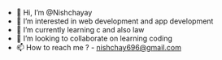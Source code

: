 - 👋 Hi, I’m @Nishchayay
- 👀 I’m interested in web development and app development
- 🌱 I’m currently learning c and also law
- 💞️ I’m looking to collaborate on learning coding
- 📫 How to reach me ? - nishchay696@gmail.com

<!---
Nishchayay/Nishchayay is a ✨ special ✨ repository because its `README.md` (this file) appears on your GitHub profile.
You can click the Preview link to take a look at your changes.
--->
